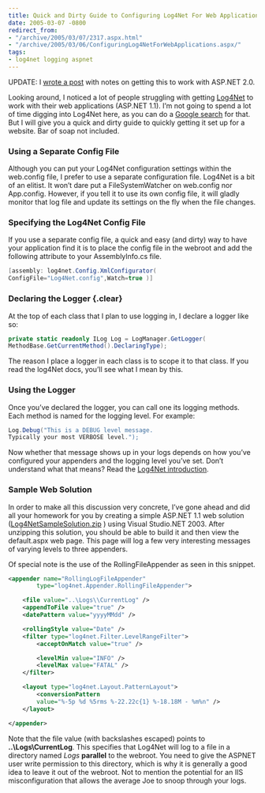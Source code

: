 ```yaml
---
title: Quick and Dirty Guide to Configuring Log4Net For Web Applications
date: 2005-03-07 -0800
redirect_from:
- "/archive/2005/03/07/2317.aspx.html"
- "/archive/2005/03/06/ConfiguringLog4NetForWebApplications.aspx/"
tags:
- log4net logging aspnet
---
```


UPDATE: I [wrote a
post](https://haacked.com/archive/2006/07/09/ConfiguringLog4NetWithASP.NET2.0InMediumTrust.aspx "Configuring Log4Net in Medium Trust")
with notes on getting this to work with ASP.NET 2.0.

Looking around, I noticed a lot of people struggling with getting [Log4Net](http://logging.apache.org/log4net/ "Log4Net website") to work with their web applications (ASP.NET 1.1). I’m not going to spend a lot of time digging into Log4Net here, as you can do a [Google search](http://www.google.com/search?sourceid=navclient&ie=UTF-8&rls=GGLB,GGLB:1969-53,GGLB:en&q=log4net "Google Search Results for Log4Net") for that. But I will give you a quick and dirty guide to quickly getting it set up for a website. Bar of soap not included.

### Using a Separate Config File

Although you can put your Log4Net configuration settings within the web.config file, I prefer to use a separate configuration file. Log4Net is a bit of an elitist. It won’t dare put a FileSystemWatcher on web.config nor App.config. However, if you tell it to use its own config file, it will gladly monitor that log file and update its settings on the fly when the file changes.

### Specifying the Log4Net Config File

If you use a separate config file, a quick and easy (and dirty) way to have your application find it is to place the config file in the webroot and add the following attribute to your AssemblyInfo.cs file.

```csharp
[assembly: log4net.Config.XmlConfigurator( 
ConfigFile="Log4Net.config",Watch=true )]
```

### Declaring the Logger {.clear}

At the top of each class that I plan to use logging in, I declare a logger like so:

```csharp
private static readonly ILog Log = LogManager.GetLogger( 
MethodBase.GetCurrentMethod().DeclaringType);
```

The reason I place a logger in each class is to scope it to that class. If you read the log4Net docs, you’ll see what I mean by this.

### Using the Logger

Once you’ve declared the logger, you can call one its logging methods. Each method is named for the logging level. For example:

```csharp
Log.Debug("This is a DEBUG level message.  
Typically your most VERBOSE level.");
```

Now whether that message shows up in your logs depends on how you’ve configured your appenders and the logging level you’ve set. Don’t
understand what that means? Read the [Log4Net introduction](http://logging.apache.org/log4net/release/manual/introduction.html "Log4Net introduction docs").

### Sample Web Solution

In order to make all this discussion very concrete, I’ve gone ahead and did all your homework for you by creating a simple ASP.NET 1.1 web solution ([Log4NetSampleSolution.zip](/images/Log4NetSampleSolution.zip "Visual Studio.NET 2003 Solution")
) using Visual Studio.NET 2003. After unzipping this solution, you should be able to build it and then view the default.aspx web page. This page will log a few very interesting messages of varying levels to three appenders.

Of special note is the use of the RollingFileAppender as seen in this snippet.

```xml
<appender name="RollingLogFileAppender"    
        type="log4net.Appender.RollingFileAppender">

    <file value="..\Logs\\CurrentLog" />
    <appendToFile value="true" />
    <datePattern value="yyyyMMdd" />

    <rollingStyle value="Date" />
    <filter type="log4net.Filter.LevelRangeFilter">
        <acceptOnMatch value="true" />

        <levelMin value="INFO" />
        <levelMax value="FATAL" />
    </filter>

    <layout type="log4net.Layout.PatternLayout">
        <conversionPattern 
        value="%-5p %d %5rms %-22.22c{1} %-18.18M - %m%n" />
    </layout>

</appender>
```

Note that the file value (with backslashes escaped) points to **..\\Logs\\CurrentLog**. This specifies that Log4Net will log to a file
in a directory named *Logs* **parallel** to the webroot. You need to give the ASPNET user write permission to this directory, which is why it is generally a good idea to leave it out of the webroot. Not to mention the potential for an IIS misconfiguration that allows the average Joe to snoop through your logs.
